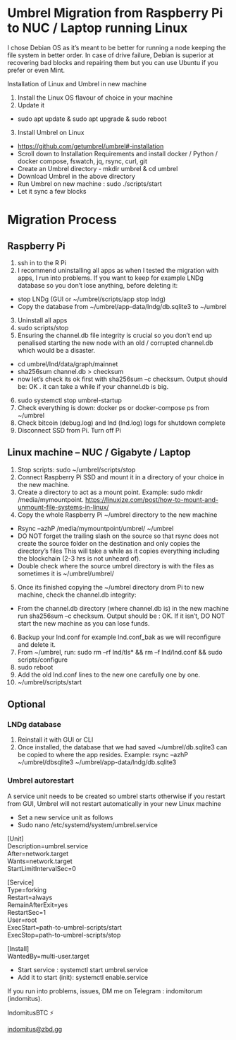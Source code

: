 # Umbrel Migration from Raspberry Pi to NUC / Laptop running Linux

I chose Debian OS as it’s meant to be better for running a node keeping the file system in better order. In case of drive failure, Debian is superior at recovering bad blocks and repairing them but you can use Ubuntu if you prefer or even Mint.

Installation of Linux and Umbrel in new machine

1.	Install the Linux OS flavour of choice in your machine 
2.	Update it  
- sudo apt update & sudo apt upgrade & sudo reboot
3.	Install Umbrel on Linux 
- https://github.com/getumbrel/umbrel#-installation
- Scroll down to Installation Requirements and install docker / Python / docker compose, fswatch, jq, rsync, curl, git
- Create an Umbrel directory - mkdir umbrel & cd umbrel
- Download Umbrel in the above directory
- Run Umbrel on new machine : sudo ./scripts/start
- Let it sync a few blocks

# Migration Process

## Raspberry Pi

1.	ssh in to the R Pi
2.	I recommend uninstalling all apps as when I tested the migration with apps, I run into problems. If you want to keep for example LNDg database so you don’t lose  anything, before deleting it:
- stop LNDg (GUI or ~/umbrel/scripts/app stop lndg)
- Copy the database from ~/umbrel/app-data/lndg/db.sqlite3 to ~/umbrel
3.	Uninstall all apps
4.	sudo scripts/stop 
5.	Ensuring the channel.db file integrity is crucial so you don’t end up penalised starting the new node with an old / corrupted channel.db which would be a disaster.
- cd umbrel/lnd/data/graph/mainnet
- sha256sum channel.db > checksum
- now let’s check its ok first with sha256sum –c checksum. Output should be: OK . it can take a while if your channel.db is big.
6.	sudo systemctl stop umbrel-startup
7.	Check everything is down: docker ps or docker-compose ps from ~/umbrel
8.	Check bitcoin (debug.log) and lnd (lnd.log) logs for shutdown complete
9.	Disconnect SSD from Pi. Turn off Pi

## Linux machine – NUC / Gigabyte / Laptop

1.	Stop scripts: sudo ~/umbrel/scripts/stop
2.	Connect Raspberry Pi SSD and mount it in a directory of your choice in the new machine.
3.	Create a directory to act as a mount point. Example: sudo mkdir /media/mymountpoint. https://linuxize.com/post/how-to-mount-and-unmount-file-systems-in-linux/
4.	Copy the whole Raspberry Pi ~/umbrel directory to the new machine
- Rsync –azhP /media/mymountpoint/umbrel/   ~/umbrel 
- DO NOT forget the trailing slash on the source so that rsync does not create the source folder on the destination and only copies the directory’s files
    This will take a while as it copies everything including the blockchain (2-3 hrs is not unheard of). 
- Double check where the source umbrel directory is with the files as sometimes it is ~/umbrel/umbrel/
5. Once its finished copying the ~/umbrel directory drom Pi to new machine, check the channel.db integrity: 
- From the channel.db directory (where channel.db is) in the new machine run sha256sum –c checksum. Output should be : OK. If it isn’t, DO NOT start the new machine as you can lose funds.
6.	Backup your lnd.conf for example lnd.conf_bak as we will reconfigure and delete it. 
7.	From ~/umbrel, run: sudo rm –rf lnd/tls* && rm –f lnd/lnd.conf && sudo scripts/configure
8.	sudo reboot 
9.	Add the old lnd.conf lines to the new one carefully one by one.
10.	~/umbrel/scripts/start

## Optional

### LNDg database

1.	Reinstall it with GUI or CLI
2.	Once installed, the database that we had saved ~/umbrel/db.sqlite3 can be copied to where the app resides. Example: rsync –azhP ~/umbrel/dbsqlite3 ~/umbrel/app-data/lndg/db.sqlite3

### Umbrel autorestart 

A service unit needs to be created so umbrel starts otherwise if you restart from GUI, Umbrel will not restart automatically in your new Linux machine

- Set a new service unit as follows 
- Sudo nano /etc/systemd/system/umbrel.service

[Unit]  
Description=umbrel.service  
After=network.target  
Wants=network.target  
StartLimitIntervalSec=0

[Service]  
Type=forking  
Restart=always  
RemainAfterExit=yes  
RestartSec=1  
User=root  
ExecStart=path-to-umbrel-scripts/start  
ExecStop=path-to-umbrel-scripts/stop

[Install]  
WantedBy=multi-user.target

- Start service : systemctl start umbrel.service
- Add it to start (init): systemctl enable.service

If you run into problems, issues, DM me on Telegram : indomitorum (indomitus).

IndomitusBTC ⚡

indomitus@zbd.gg






